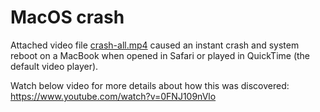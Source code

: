 # MacOS crash
Attached video file [crash-all.mp4](https://github.com/mobilehackinglab/MacOS-crash/raw/refs/heads/main/crash-all.mp4) caused an instant crash and system reboot on a MacBook when opened in Safari or played in QuickTime (the default video player).

Watch below video for more details about how this was discovered: https://www.youtube.com/watch?v=0FNJ109nVlo

